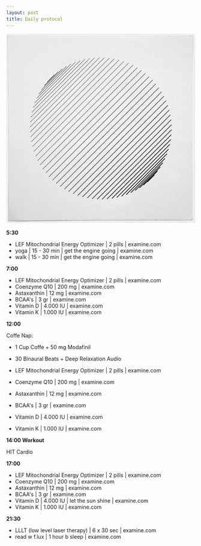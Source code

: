 ```yaml
---
layout: post
title: Daily protocol
---
```


![focus](https://raw.githubusercontent.com/clstrfcuk/clstrfcuk.github.io/master/images/optimized2.jpg "focus")

**5:30**

* LEF Mitochondrial Energy Optimizer | 2 pills | examine.com
* yoga | 15 - 30 min | get the engine going | examine.com
* walk | 15 - 30 min | get the engine going | examine.com

**7:00**

* LEF Mitochondrial Energy Optimizer | 2 pills | examine.com
* Coenzyme Q10  | 200 mg | examine.com
* Astaxanthin  | 12 mg | examine.com
* BCAA's  | 3 gr | examine.com
* Vitamin D | 4.000 IU | examine.com
* Vitamin K | 1.000 IU | examine.com

**12:00**

Coffe Nap:

* 1 Cup Coffe + 50 mg Modafinil
* 30 Binaural Beats + Deep Relaxation Audio

* LEF Mitochondrial Energy Optimizer | 2 pills | examine.com
* Coenzyme Q10  | 200 mg | examine.com
* Astaxanthin  | 12 mg | examine.com
* BCAA's  | 3 gr | examine.com
* Vitamin D | 4.000 IU | examine.com
* Vitamin K | 1.000 IU | examine.com

**14:00 Workout**

HIT
Cardio

**17:00**

* LEF Mitochondrial Energy Optimizer | 2 pills | examine.com
* Coenzyme Q10  | 200 mg | examine.com
* Astaxanthin  | 12 mg | examine.com
* BCAA's  | 3 gr | examine.com
* Vitamin D | 4.000 IU | let the sun shine | examine.com
* Vitamin K | 1.000 IU | examine.com

**21:30**

* LLLT (low level laser therapy) | 6 x 30 sec | examine.com
* read w f.lux  | 1 hour b sleep | examine.com